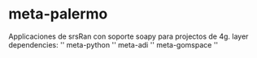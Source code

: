 # meta-palermo
Applicaciones de srsRan con soporte soapy para projectos de 4g.
layer dependencies:
''
meta-python 
''
meta-adi
''
meta-gomspace
''
